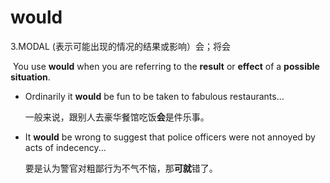 # would

3.MODAL (表示可能出现的情况的结果或影响）会；将会

​	You use **would** when you are referring to the **result** or **effect** of a **possible situation**.

- Ordinarily it **would** be fun to be taken to fabulous restaurants...

  一般来说，跟别人去豪华餐馆吃饭**会**是件乐事。

- It **would** be wrong to suggest that police officers were not annoyed by acts of indecency...

  要是认为警官对粗鄙行为不气不恼，那**可就**错了。